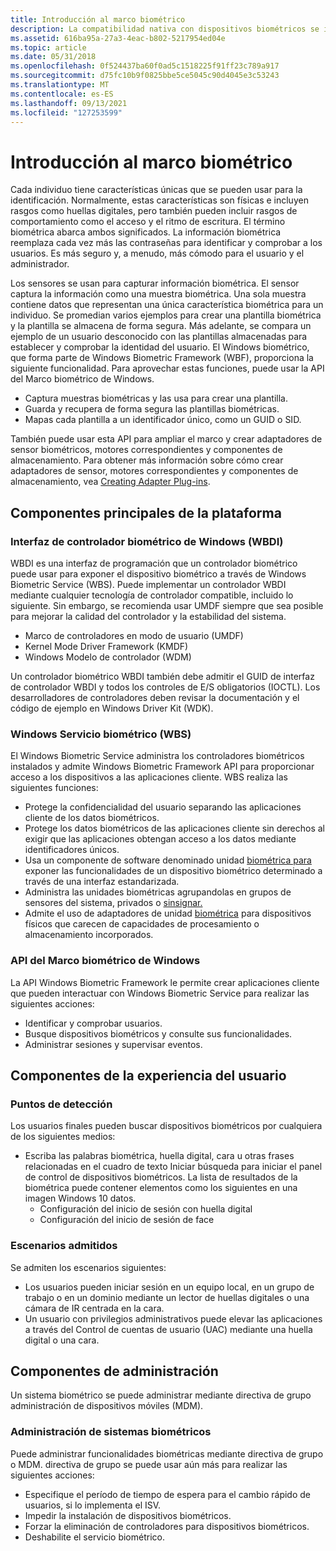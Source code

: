 ```yaml
---
title: Introducción al marco biométrico
description: La compatibilidad nativa con dispositivos biométricos se incorpora a Windows.
ms.assetid: 616ba95a-27a3-4eac-b802-5217954ed04e
ms.topic: article
ms.date: 05/31/2018
ms.openlocfilehash: 0f524437ba60f0ad5c1518225f91ff23c789a917
ms.sourcegitcommit: d75fc10b9f0825bbe5ce5045c90d4045e3c53243
ms.translationtype: MT
ms.contentlocale: es-ES
ms.lasthandoff: 09/13/2021
ms.locfileid: "127253599"
---
```

# <a name="biometric-framework-overview"></a>Introducción al marco biométrico

Cada individuo tiene características únicas que se pueden usar para la identificación. Normalmente, estas características son físicas e incluyen rasgos como huellas digitales, pero también pueden incluir rasgos de comportamiento como el acceso y el ritmo de escritura. El término biométrica abarca ambos significados. La información biométrica reemplaza cada vez más las contraseñas para identificar y comprobar a los usuarios. Es más seguro y, a menudo, más cómodo para el usuario y el administrador.

Los sensores se usan para capturar información biométrica. El sensor captura la información como una muestra biométrica. Una sola muestra contiene datos que representan una única característica biométrica para un individuo. Se promedian varios ejemplos para crear una plantilla biométrica y la plantilla se almacena de forma segura. Más adelante, se compara un ejemplo de un usuario desconocido con las plantillas almacenadas para establecer y comprobar la identidad del usuario. El Windows biométrico, que forma parte de Windows Biometric Framework (WBF), proporciona la siguiente funcionalidad. Para aprovechar estas funciones, puede usar la API del Marco biométrico de Windows.

-   Captura muestras biométricas y las usa para crear una plantilla.
-   Guarda y recupera de forma segura las plantillas biométricas.
-   Mapas cada plantilla a un identificador único, como un GUID o SID.

También puede usar esta API para ampliar el marco y crear adaptadores de sensor biométricos, motores correspondientes y componentes de almacenamiento. Para obtener más información sobre cómo crear adaptadores de sensor, motores correspondientes y componentes de almacenamiento, vea [Creating Adapter Plug-ins](creating-adapter-plug-ins.md).

## <a name="core-platform-components"></a>Componentes principales de la plataforma

### <a name="windows-biometric-driver-interface-wbdi"></a>Interfaz de controlador biométrico de Windows (WBDI)

WBDI es una interfaz de programación que un controlador biométrico puede usar para exponer el dispositivo biométrico a través de Windows Biometric Service (WBS). Puede implementar un controlador WBDI mediante cualquier tecnología de controlador compatible, incluido lo siguiente. Sin embargo, se recomienda usar UMDF siempre que sea posible para mejorar la calidad del controlador y la estabilidad del sistema.

-   Marco de controladores en modo de usuario (UMDF)
-   Kernel Mode Driver Framework (KMDF)
-   Windows Modelo de controlador (WDM)

Un controlador biométrico WBDI también debe admitir el GUID de interfaz de controlador WBDI y todos los controles de E/S obligatorios (IOCTL). Los desarrolladores de controladores deben revisar la documentación y el código de ejemplo en Windows Driver Kit (WDK).

### <a name="windows-biometric-service-wbs"></a>Windows Servicio biométrico (WBS)

El Windows Biometric Service administra los controladores biométricos instalados y admite Windows Biometric Framework API para proporcionar acceso a los dispositivos a las aplicaciones cliente. WBS realiza las siguientes funciones:

-   Protege la confidencialidad del usuario separando las aplicaciones cliente de los datos biométricos.
-   Protege los datos biométricos de las aplicaciones cliente sin derechos al exigir que las aplicaciones obtengan acceso a los datos mediante identificadores únicos.
-   Usa un componente de software denominado unidad [biométrica para](/previous-versions//dd401512(v=vs.85)) exponer las funcionalidades de un dispositivo biométrico determinado a través de una interfaz estandarizada.
-   Administra las unidades biométricas agrupandolas en grupos de sensores del sistema, privados o [sinsignar.](sensor-pools.md)
-   Admite el uso de adaptadores de unidad [biométrica](/previous-versions//dd401508(v=vs.85)) para dispositivos físicos que carecen de capacidades de procesamiento o almacenamiento incorporados.

### <a name="windows-biometric-framework-api"></a>API del Marco biométrico de Windows

La API Windows Biometric Framework le permite crear aplicaciones cliente que pueden interactuar con Windows Biometric Service para realizar las siguientes acciones:

-   Identificar y comprobar usuarios.
-   Busque dispositivos biométricos y consulte sus funcionalidades.
-   Administrar sesiones y supervisar eventos.

## <a name="user-experience-components"></a>Componentes de la experiencia del usuario

### <a name="discovery-points"></a>Puntos de detección

Los usuarios finales pueden buscar dispositivos biométricos por cualquiera de los siguientes medios:

-   Escriba las palabras biométrica, huella digital, cara u otras frases relacionadas en el cuadro de texto Iniciar búsqueda para iniciar el panel de control de dispositivos biométricos. La lista de resultados de la biométrica puede contener elementos como los siguientes en una imagen Windows 10 datos.
    -   Configuración del inicio de sesión con huella digital
    -   Configuración del inicio de sesión de face

### <a name="supported-scenarios"></a>Escenarios admitidos

Se admiten los escenarios siguientes:

-   Los usuarios pueden iniciar sesión en un equipo local, en un grupo de trabajo o en un dominio mediante un lector de huellas digitales o una cámara de IR centrada en la cara.
-   Un usuario con privilegios administrativos puede elevar las aplicaciones a través del Control de cuentas de usuario (UAC) mediante una huella digital o una cara.

## <a name="management-components"></a>Componentes de administración

Un sistema biométrico se puede administrar mediante directiva de grupo administración de dispositivos móviles (MDM).

### <a name="biometric-system-management"></a>Administración de sistemas biométricos

Puede administrar funcionalidades biométricas mediante directiva de grupo o MDM. directiva de grupo se puede usar aún más para realizar las siguientes acciones:

-   Especifique el período de tiempo de espera para el cambio rápido de usuarios, si lo implementa el ISV.
-   Impedir la instalación de dispositivos biométricos.
-   Forzar la eliminación de controladores para dispositivos biométricos.
-   Deshabilite el servicio biométrico.

 

 